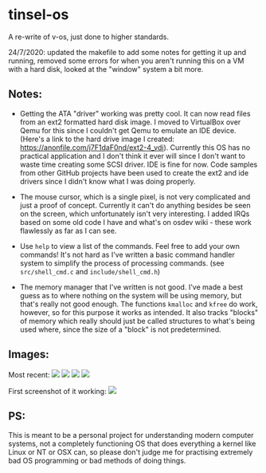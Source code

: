 # tinsel-os
A re-write of v-os, just done to higher standards.

24/7/2020: updated the makefile to add some notes for getting it up and running, removed some errors for when you aren't running this on a VM with a hard disk, looked at the "window" system a bit more.

## Notes:
- Getting the ATA "driver" working was pretty cool. It can now read files from an ext2 formatted hard disk image. I moved to VirtualBox over Qemu for this since I couldn't get Qemu to emulate an IDE device. (Here's a link to the hard drive image I created: https://anonfile.com/j7F1daF0nd/ext2-4_vdi). Currently this OS has no practical application and I don't think it ever will since I don't want to waste time creating some SCSI driver. IDE is fine for now. Code samples from other GitHub projects have been used to create the ext2 and ide drivers since I didn't know what I was doing properly.

- The mouse cursor, which is a single pixel, is not very complicated and just a proof of concept. Currently it can't do anything besides be seen on the screen, which unfortunately isn't very interesting. I added IRQs based on some old code I have and what's on osdev wiki - these work flawlessly as far as I can see.

- Use `help` to view a list of the commands. Feel free to add your own commands! It's not hard as I've written a basic command handler system to simplify the process of processing commands. (see `src/shell_cmd.c` and `include/shell_cmd.h`)

- The memory manager that I've written is not good. I've made a best guess as to where nothing on the system will be using memory, but that's really not good enough. The functions `kmalloc` and `kfree` do work, however, so for this purpose it works as intended. It also tracks "blocks" of memory which really should just be called structures to what's being used where, since the size of a "block" is not predetermined.

## Images:
Most recent:
![](https://i.imgur.com/9i0w7rG.png)
![](https://i.imgur.com/Yv2uWph.png)
![](https://i.imgur.com/zVE4Bmr.png)
![](https://i.imgur.com/xBxOUOC.png)

First screenshot of it working:
![](https://i.imgur.com/iHYrxlH.png)

## PS:
This is meant to be a personal project for understanding modern computer systems, not a completely functioning OS that does everything a kernel like Linux or NT or OSX can, so please don't judge me for practising extremely bad OS programming or bad methods of doing things.
